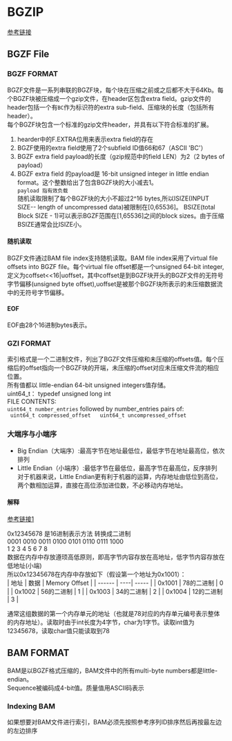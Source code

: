 # BGZIP
[参考链接](https://www.htslib.org/doc/bgzip.html)

## BGZF File
### BGZF FORMAT
BGZF文件是一系列串联的BGZF块，每个块在压缩之前或之后都不大于64Kb。每个BGZF块被压缩成一个gzip文件，在header区包含extra field。gzip文件的header包括一个有`BC`作为标识符的extra sub-field、压缩块的长度（包括所有header）。  
每个BGZF块包含一个标准的gzip文件header，并具有以下符合标准的扩展。  
1. hearder中的F.EXTRA位用来表示extra field的存在
2. BGZF使用的extra field使用了2个subfield ID值66和67（ASCII 'BC'）
3. BGZF extra field payload的长度（gzip规范中的field LEN）为2（2 bytes of payload）
4. BGZF extra field 的payload是 16-bit unsigned integer in little endian format。这个整数给出了包含BGZF块的大小减去1。  
`payload 指有效负载`  
随机读取限制了每个BGZF块的大小不超过2^16 bytes,所以ISIZE(INPUT SIZE-- length of uncompressed data)被限制在[0,65536]。 BSIZE(total Block SIZE - 1)可以表示BGZF范围在[1,65536]之间的block sizes。由于压缩BSIZE通常会比ISIZE小。  

#### 随机读取
BGZF文件通过BAM file index支持随机读取。BAM file index采用了virtual file offsets into BGZF file。每个virtual file offset都是一个unsigned  64-bit  integer,定义为coffset<<16|uoffset，其中coffset是到BGZF块开头的BGZF文件的无符号字节偏移(unsigned byte offset),uoffset是被那个BGZF块所表示的未压缩数据流中的无符号字节偏移。

#### EOF
EOF由28个16进制bytes表示。

### GZI FORMAT  
索引格式是一个二进制文件，列出了BGZF文件压缩和未压缩的offsets值。每个压缩后的offset指向一个BGZF块的开端，未压缩的offset对应未压缩文件流的相应位置。  
所有值都以 little-endian 64-bit unsigned integers值存储。  
uint64_t： typedef unsigned long int  
FILE CONTENTS:  
` uint64_t number_entries `
followed by number_entries pairs of:  
` uint64_t compressed_offset  
  uint64_t uncompressed_offset`

### 大端序与小端序
* Big Endian（大端序）:最高字节在地址最低位，最低字节在地址最高位，依次排列
* Little Endian（小端序）:最低字节在最低位，最高字节在最高位，反序排列
对于机器来说，Little Endian更有利于机器的运算，内存地址由低位到高位，两个数相加运算，直接在高位添加进位数，不必移动内存地址。

#### 解释
[参考链接1](https://zhidao.baidu.com/question/433068663.html)  

0x12345678 是16进制表示方法 转换成二进制  
0001 0010 0011 0100 0101 0110 0111 1000  
   1    2    3    4    5    6    7    8  
数据在内存中存放遵顼高低原则，即高字节内容存放在高地址，低字节内容存放在低地址(小端)  
所以0x12345678在内存中存放如下（假设第一个地址为0x1001）：  
| 地址   | 数据 | Memory Offset |
| ------ | ----| ----- |
| 0x1001 | 78的二进制 | 0 |
| 0x1002 | 56的二进制 | 1 |
| 0x1003 | 34的二进制 | 2 |
| 0x1004 | 12的二进制 | 3 |  

通常这组数据的第一个内存单元的地址（也就是78对应的内存单元编号表示整体的内存地址）。读取时由于int长度为4字节，char为1字节。读取int值为12345678，读取char值只能读取到78

## BAM FORMAT  
BAM是以BGZF格式压缩的，BAM文件中的所有multi-byte numbers都是little-endian。  
Sequence被编码成4-bit值。质量值用ASCII码表示
### Indexing BAM
如果想要对BAM文件进行索引，BAM必须先按照参考序列ID排序然后再按最左边的左边排序